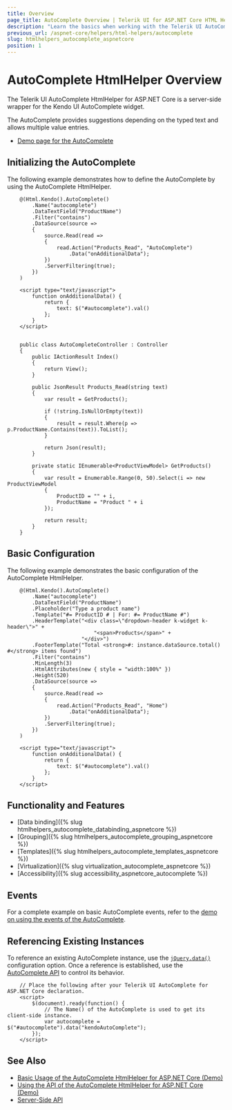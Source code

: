 ```yaml
---
title: Overview
page_title: AutoComplete Overview | Telerik UI for ASP.NET Core HTML Helpers
description: "Learn the basics when working with the Telerik UI AutoComplete HtmlHelper for ASP.NET Core (MVC 6 or ASP.NET Core MVC)."
previous_url: /aspnet-core/helpers/html-helpers/autocomplete
slug: htmlhelpers_autocomplete_aspnetcore
position: 1
---
```


# AutoComplete HtmlHelper Overview

The Telerik UI AutoComplete HtmlHelper for ASP.NET Core is a server-side wrapper for the Kendo UI AutoComplete widget.

The AutoComplete provides suggestions depending on the typed text and allows multiple value entries.

* [Demo page for the AutoComplete](https://demos.telerik.com/aspnet-core/autocomplete/index)

## Initializing the AutoComplete

The following example demonstrates how to define the AutoComplete by using the AutoComplete HtmlHelper.

```Razor
    @(Html.Kendo().AutoComplete()
        .Name("autocomplete")
        .DataTextField("ProductName")
        .Filter("contains")
        .DataSource(source =>
        {
            source.Read(read =>
            {
                read.Action("Products_Read", "AutoComplete")
                    .Data("onAdditionalData");
            })
            .ServerFiltering(true);
        })
    )

    <script type="text/javascript">
        function onAdditionalData() {
            return {
                text: $("#autocomplete").val()
            };
        }
    </script>

```
```Controller

    public class AutoCompleteController : Controller
    {
        public IActionResult Index()
        {
            return View();
        }

        public JsonResult Products_Read(string text)
        {
            var result = GetProducts();

            if (!string.IsNullOrEmpty(text))
            {
                result = result.Where(p => p.ProductName.Contains(text)).ToList();
            }

            return Json(result);
        }

        private static IEnumerable<ProductViewModel> GetProducts()
        {
            var result = Enumerable.Range(0, 50).Select(i => new ProductViewModel
            {
                ProductID = "" + i,
                ProductName = "Product " + i
            });

            return result;
        }
    }
```

## Basic Configuration

The following example demonstrates the basic configuration of the AutoComplete HtmlHelper.

```
    @(Html.Kendo().AutoComplete()
        .Name("autocomplete")
        .DataTextField("ProductName")
        .Placeholder("Type a product name")
        .Template("#= ProductID # | For: #= ProductName #")
        .HeaderTemplate("<div class=\"dropdown-header k-widget k-header\">" +
                            "<span>Products</span>" +
                        "</div>")
        .FooterTemplate("Total <strong>#: instance.dataSource.total() #</strong> items found")
        .Filter("contains")
        .MinLength(3)
        .HtmlAttributes(new { style = "width:100%" })
        .Height(520)
        .DataSource(source =>
        {
            source.Read(read =>
            {
                read.Action("Products_Read", "Home")
                    .Data("onAdditionalData");
            })
            .ServerFiltering(true);
        })
    )

    <script type="text/javascript">
        function onAdditionalData() {
            return {
                text: $("#autocomplete").val()
            };
        }
    </script>
```

## Functionality and Features

* [Data binding]({% slug htmlhelpers_autocomplete_databinding_aspnetcore %})
* [Grouping]({% slug htmlhelpers_autocomplete_grouping_aspnetcore %})
* [Templates]({% slug htmlhelpers_autocomplete_templates_aspnetcore %})
* [Virtualization]({% slug virtualization_autocomplete_aspnetcore %})
* [Accessibility]({% slug accessibility_aspnetcore_autocomplete %})

## Events

For a complete example on basic AutoComplete events, refer to the [demo on using the events of the AutoComplete](https://demos.telerik.com/aspnet-core/autocomplete/events).

## Referencing Existing Instances

To reference an existing AutoComplete instance, use the [`jQuery.data()`](https://api.jquery.com/jQuery.data/) configuration option. Once a reference is established, use the [AutoComplete API](https://docs.telerik.com/kendo-ui/api/javascript/ui/autocomplete) to control its behavior.

```
    // Place the following after your Telerik UI AutoComplete for ASP.NET Core declaration.
    <script>
        $(document).ready(function() {
            // The Name() of the AutoComplete is used to get its client-side instance.
            var autocomplete = $("#autocomplete").data("kendoAutoComplete");
        });
    </script>
```

## See Also

* [Basic Usage of the AutoComplete HtmlHelper for ASP.NET Core (Demo)](https://demos.telerik.com/aspnet-core/autocomplete/index)
* [Using the API of the AutoComplete HtmlHelper for ASP.NET Core (Demo)](https://demos.telerik.com/aspnet-core/autocomplete/api)
* [Server-Side API](/api/autocomplete)
